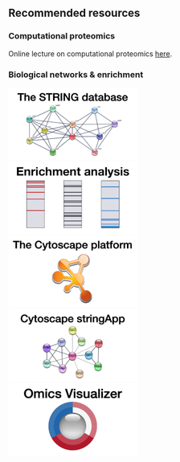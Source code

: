## Recommended resources

### Computational proteomics

Online lecture on computational proteomics [here](http://training.bmb.sdu.dk/courses/course-v1:University_of_Southern_Denmark+SDU_BMB_COMPPROT+2020_1/about).

### Biological networks & enrichment

[![STRING](training_string.png)](https://youtu.be/o208DwyFbNk)
[![Enrichment analysis](training_enrichment_analysis.png)](https://youtu.be/2NC1QOXmc5o)
[![Cytoscape](training_cytoscape.png)](https://youtu.be/Ohf9IPUJ82w)
[![stringApp](training_stringapp.png)](https://youtu.be/MXmzXxNqmnI)
[![Omics Visualizer](training_omicsvisualizer.png)](https://youtu.be/-O1m0T6WdrA)

